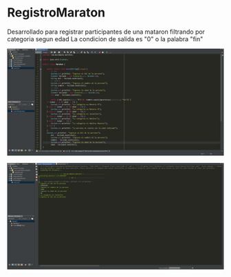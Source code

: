 # RegistroMaraton
Desarrollado para registrar participantes de una mataron filtrando por categoria segun edad
La condicion de salida es "0" o la palabra "fin"

![Texto alternativo](img/registromaraton1.png)

![Texto alternativo](img/registromaraton2.png)
